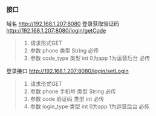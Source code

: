 ### 接口
域名 http://192.168.1.207:8080
登录获取验证码 http://192.168.1.207:8080/login/getCode
> 1. 请求形式GET
> 2. 参数 phone 类型 String 必传
> 3. 参数 code_type 类型 int 0为app 1为运营后台 必传

登录接口  http://192.168.1.207:8080/login/setLogin
> 1. 请求形式GET
> 2. 参数 phone 手机号 类型 String 必传
> 3. 参数 code 验证码 类型 int 必传
> 4. 参数 login_type 类型 int 0为app 1为运营后台 必传


